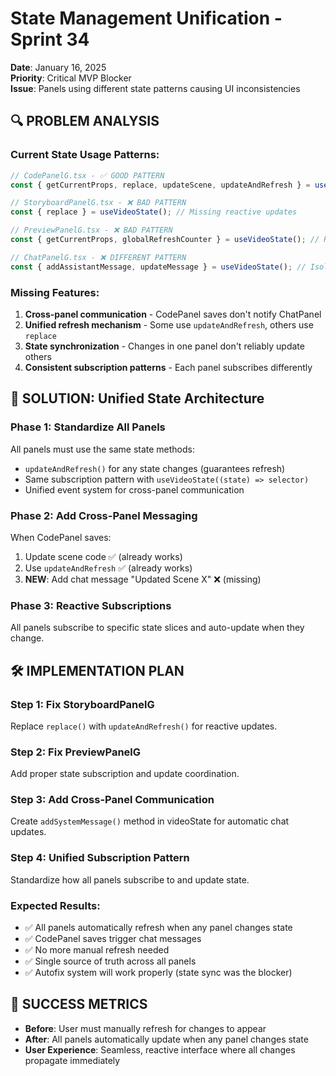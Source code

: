 # State Management Unification - Sprint 34

**Date**: January 16, 2025  
**Priority**: Critical MVP Blocker  
**Issue**: Panels using different state patterns causing UI inconsistencies

## 🔍 PROBLEM ANALYSIS

### Current State Usage Patterns:
```typescript
// CodePanelG.tsx - ✅ GOOD PATTERN
const { getCurrentProps, replace, updateScene, updateAndRefresh } = useVideoState();

// StoryboardPanelG.tsx - ❌ BAD PATTERN  
const { replace } = useVideoState(); // Missing reactive updates

// PreviewPanelG.tsx - ❌ BAD PATTERN
const { getCurrentProps, globalRefreshCounter } = useVideoState(); // Read-only

// ChatPanelG.tsx - ❌ DIFFERENT PATTERN
const { addAssistantMessage, updateMessage } = useVideoState(); // Isolated
```

### Missing Features:
1. **Cross-panel communication** - CodePanel saves don't notify ChatPanel
2. **Unified refresh mechanism** - Some use `updateAndRefresh`, others use `replace`
3. **State synchronization** - Changes in one panel don't reliably update others
4. **Consistent subscription patterns** - Each panel subscribes differently

## 🎯 SOLUTION: Unified State Architecture

### **Phase 1: Standardize All Panels**
All panels must use the same state methods:
- `updateAndRefresh()` for any state changes (guarantees refresh)
- Same subscription pattern with `useVideoState((state) => selector)`
- Unified event system for cross-panel communication

### **Phase 2: Add Cross-Panel Messaging**
When CodePanel saves:
1. Update scene code ✅ (already works)
2. Use `updateAndRefresh` ✅ (already works)  
3. **NEW**: Add chat message "Updated Scene X" ❌ (missing)

### **Phase 3: Reactive Subscriptions**
All panels subscribe to specific state slices and auto-update when they change.

## 🛠️ IMPLEMENTATION PLAN

### **Step 1: Fix StoryboardPanelG**
Replace `replace()` with `updateAndRefresh()` for reactive updates.

### **Step 2: Fix PreviewPanelG** 
Add proper state subscription and update coordination.

### **Step 3: Add Cross-Panel Communication**
Create `addSystemMessage()` method in videoState for automatic chat updates.

### **Step 4: Unified Subscription Pattern**
Standardize how all panels subscribe to and update state.

### **Expected Results:**
- ✅ All panels automatically refresh when any panel changes state
- ✅ CodePanel saves trigger chat messages  
- ✅ No more manual refresh needed
- ✅ Single source of truth across all panels
- ✅ Autofix system will work properly (state sync was the blocker)

## 🎯 SUCCESS METRICS

- **Before**: User must manually refresh for changes to appear
- **After**: All panels automatically update when any panel changes state
- **User Experience**: Seamless, reactive interface where all changes propagate immediately 